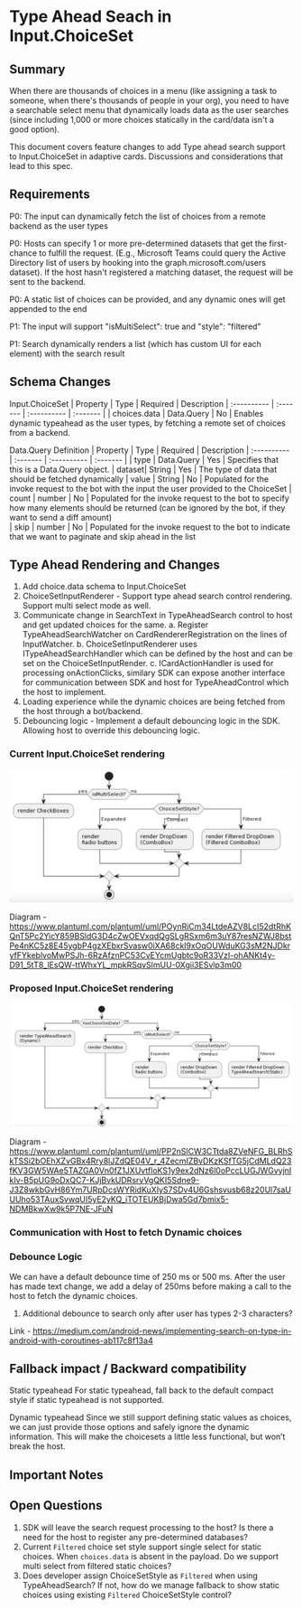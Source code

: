 # Type Ahead Seach in Input.ChoiceSet

## Summary

When there are thousands of choices in a menu (like assigning a task to someone, when there's thousands of people in your org), you need to have a searchable select menu that dynamically loads data as the user searches (since including 1,000 or more choices statically in the card/data isn't a good option).

This document covers feature changes to add Type ahead search support to Input.ChoiceSet in adaptive cards. Discussions and considerations that lead to this spec.

## Requirements

P0: The input can dynamically fetch the list of choices from a remote backend as the user types

P0: Hosts can specify 1 or more pre-determined datasets that get the first-chance to fulfill the request. (E.g., Microsoft Teams could query the Active Directory list of users by hooking into the graph.microsoft.com/users dataset). If the host hasn't registered a matching dataset, the request will be sent to the backend.

P0: A static list of choices can be provided, and any dynamic ones will get appended to the end

P1: The input will support "isMultiSelect": true and "style": "filtered"

P1: Search dynamically renders a list (which has custom UI for each element) with the search result

## Schema Changes

Input.ChoiceSet
| Property | Type | Required | Description
| :---------- | :------- | :---------- | :------- |
| choices.data | Data.Query | No | Enables dynamic typeahead as the user types, by fetching a remote set of choices from a backend.

Data.Query Definition
| Property | Type | Required | Description
| :---------- | :------- | :---------- | :------- |
| type | Data.Query | Yes | Specifies that this is a Data.Query object.
| dataset| String | Yes | The type of data that should be fetched dynamically
| value | String | No | Populated for the invoke request to the bot with the input the user provided to the ChoiceSet
| count | number | No | Populated for the invoke request to the bot to specify how many elements should be returned (can be ignored by the bot, if they want to send a diff amount)  
| skip | number | No | Populated for the invoke request to the bot to indicate that we want to paginate and skip ahead in the list

## Type Ahead Rendering and Changes

1. Add choice.data schema to Input.ChoiceSet
2. ChoiceSetInputRenderer - Support type ahead search control rendering. Support multi select mode as well.
3. Communicate change in SearchText in TypeAheadSearch control to host and get updated choices for the same.
   a. Register TypeAheadSearchWatcher on CardRendererRegistration on the lines of InputWatcher.
   b. ChoiceSetInputRenderer uses ITypeAheadSearchHandler which can be defined by the host and can be set on the ChoiceSetInputRender.
   c. ICardActionHandler is used for processing onActionClicks, similary SDK can expose another interface for communication between SDK and host for TypeAheadControl which the host to implement.
4. Loading experience while the dynamic choices are being fetched from the host through a bot/backend.
5. Debouncing logic - Implement a default debouncing logic in the SDK. Allowing host to override this debouncing logic.

### Current Input.ChoiceSet rendering

![img](assets/InputLabels/Input.ChoiceSet_rendering_1.png)

Diagram - https://www.plantuml.com/plantuml/uml/POynRiCm34LtdeAZV8LcI52dtRhKQnT5Pc2YicY859BSldG3D4cZwOEVxqdQgSLgRSxm6m3uY87resNZWJ8bstPe4nKC5z8E45ygbP4gzXEbxrSvasw0iXA68ckl9xOqOUWduKG3sM2NJDkryfFYkeblvoMwPSJh-6RzAfznPC53CvEYcmUgbtc9oR33VzI-ohANKt4y-D91_5tT8_lEsQW-ttWhxYL_mpkRSqvSlmUU-0Xgii3ESvlp3m00

### Proposed Input.ChoiceSet rendering

![img](assets/InputLabels/Input.ChoiceSet_rendering_2.png)

Diagram - https://www.plantuml.com/plantuml/uml/PP2nSlCW3CTtda8ZVeNFG_BLRhSkTSSi2bOEhXZvGBx4Rry8lJZdQE04V_r_4ZecmIZBvDKzKSfTG5jCdMLdQ23fKV3GW5WAe5TAZGA0Vn0fZ1JXUvtfloKS1y9ex2dNz6l0oPccLUGJWGvyjnIkIv-B5pUG9oDxQC7-KJjBvkUDRsrvVgQKI5Sdne9-J3Z8wkbGvH86Ym7URpDcsWYRidKuXIyS7SDv4U6Gshsvusb68z20Ul7saUUUho53TAuxSvwqUI5yE2yKQ_iTOTEUKBjDwa5Gd7bmix5-NDMBkwXw9k5P7NE-JFuN

### Communication with Host to fetch Dynamic choices

### Debounce Logic

We can have a default debounce time of 250 ms or 500 ms. After the user has made text change, we add a delay of 250ms before making a call to the host to fetch the dynamic choices.

1. Additional debounce to search only after user has types 2-3 characters?

Link - https://medium.com/android-news/implementing-search-on-type-in-android-with-coroutines-ab117c8f13a4

## Fallback impact / Backward compatibility

Static typeahead
For static typeahead, fall back to the default compact style if static typeahead is not supported.

Dynamic typeahead
Since we still support defining static values as choices, we can just provide those options and safely ignore the dynamic information. This will make the choicesets a little less functional, but won’t break the host.

## Important Notes

## Open Questions

1. SDK will leave the search request processing to the host? Is there a need for the host to register any pre-determined databases?
2. Current `Filtered` choice set style support single select for static choices. When `choices.data` is absent in the payload. Do we support multi select from filtered static choices?
3. Does developer assign ChoiceSetStyle as `Filtered` when using TypeAheadSearch? If not, how do we manage fallback to show static choices using existing `Filtered` ChoiceSetStyle control?
